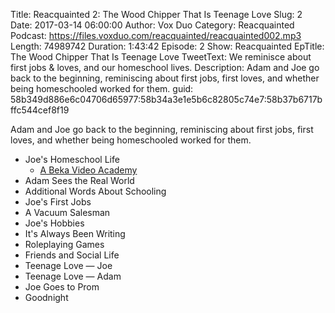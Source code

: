 Title: Reacquainted 2: The Wood Chipper That Is Teenage Love
Slug: 2
Date: 2017-03-14 06:00:00
Author: Vox Duo
Category: Reacquainted
Podcast: https://files.voxduo.com/reacquainted/reacquainted002.mp3
Length: 74989742
Duration: 1:43:42
Episode: 2
Show: Reacquainted
EpTitle: The Wood Chipper That Is Teenage Love
TweetText: We reminisce about first jobs & loves, and our homeschool lives.
Description: Adam and Joe go back to the beginning, reminiscing about first jobs, first loves, and whether being homeschooled worked for them.
guid: 58b349d886e6c04706d65977:58b34a3e1e5b6c82805c74e7:58b37b6717bffc544cef8f19

Adam and Joe go back to the beginning, reminiscing about first jobs, first loves, and whether being homeschooled worked for them.

* Joe's Homeschool Life
    * [A Beka Video Academy](http://www.abekaacademy.org/Homeschool/DemoVideo/Default.aspx)
* Adam Sees the Real World
* Additional Words About Schooling
* Joe's First Jobs
* A Vacuum Salesman
* Joe's Hobbies
* It's Always Been Writing
* Roleplaying Games
* Friends and Social Life
* Teenage Love — Joe
* Teenage Love — Adam
* Joe Goes to Prom
* Goodnight
